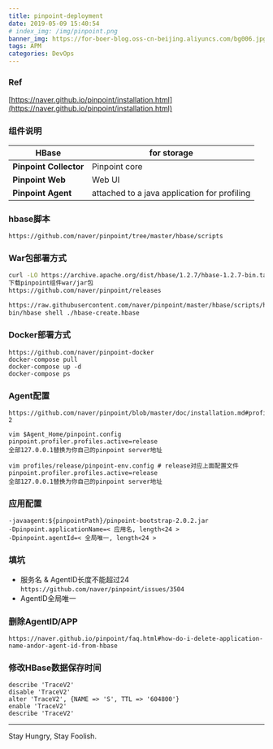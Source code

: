 ```yaml
---
title: pinpoint-deployment
date: 2019-05-09 15:40:54
# index_img: /img/pinpoint.png
banner_img: https://for-boer-blog.oss-cn-beijing.aliyuncs.com/bg006.jpg
tags: APM
categories: DevOps
---
```


### Ref
[https://naver.github.io/pinpoint/installation.html](https://naver.github.io/pinpoint/installation.html)

### 组件说明
| **HBase**              | for storage                                  |
| ---------------------- | -------------------------------------------- |
| **Pinpoint Collector** | Pinpoint core                                |
| **Pinpoint Web**       | Web UI                                       |
| **Pinpoint Agent**     | attached to a java application for profiling |

### hbase脚本
```
https://github.com/naver/pinpoint/tree/master/hbase/scripts
```

### War包部署方式
```bash
curl -LO https://archive.apache.org/dist/hbase/1.2.7/hbase-1.2.7-bin.tar.gz
下载pinpoint组件war/jar包
https://github.com/naver/pinpoint/releases

https://raw.githubusercontent.com/naver/pinpoint/master/hbase/scripts/hbase-create.hbase
bin/hbase shell ./hbase-create.hbase
```

### Docker部署方式
```
https://github.com/naver/pinpoint-docker
docker-compose pull
docker-compose up -d
docker-compose ps
```

### Agent配置
```
https://github.com/naver/pinpoint/blob/master/doc/installation.md#profiles-2

vim $Agent_Home/pinpoint.config
pinpoint.profiler.profiles.active=release
全部127.0.0.1替换为你自己的pinpoint server地址

vim profiles/release/pinpoint-env.config # release对应上面配置文件pinpoint.profiler.profiles.active=release
全部127.0.0.1替换为你自己的pinpoint server地址
```

### 应用配置
```
-javaagent:${pinpointPath}/pinpoint-bootstrap-2.0.2.jar
-Dpinpoint.applicationName=< 应用名, length<24 >
-Dpinpoint.agentId=< 全局唯一, length<24 >
```

### 填坑
- 服务名 & AgentID长度不能超过24 `https://github.com/naver/pinpoint/issues/3504`
- AgentID全局唯一

### 删除AgentID/APP
```
https://naver.github.io/pinpoint/faq.html#how-do-i-delete-application-name-andor-agent-id-from-hbase
```

### 修改HBase数据保存时间
```
describe 'TraceV2'
disable 'TraceV2'
alter 'TraceV2', {NAME => 'S', TTL => '604800'}
enable 'TraceV2'
describe 'TraceV2'
```

---

Stay Hungry, Stay Foolish.